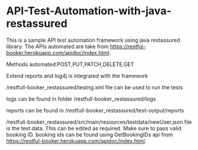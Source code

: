# API-Test-Automation-with-java-restassured
This is a sample API test automation framework using java restassured library. The APIs automated are take from https://restful-booker.herokuapp.com/apidoc/index.html. 

Methods automated:POST,PUT,PATCH,DELETE,GET

Extend reports and log4j is integrated with the framework

/restfull-booker_restassured/testng.xml file can be used to run the tests

logs can be found in folder /restfull-booker_restassured/logs

reports can be found in /restfull-booker_restassured/test-output/reports

/restfull-booker_restassured/src/main/resources/testdata/newUser.json file is the test data. This can be edited as required. Make sure to pass valid booking ID. booking ids can be found using GetBookingIDs api from https://restful-booker.herokuapp.com/apidoc/index.html. 
